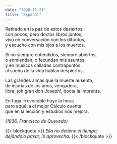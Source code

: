 ```yaml
---
date: "2020-11-21"
title: "Español"
---
```



Retirado en la paz de estos desiertos,  
con pocos, pero doctos libros juntos,  
vivo en conversación con los difuntos,  
y escucho con mis ojos a los muertos.  

Si no siempre entendidos, siempre abiertos,  
o enmiendan, o fecundan mis asuntos;  
y en músicos callados contrapuntos  
al sueño de la vida hablan despiertos.

Las grandes almas que la muerte ausenta,  
de injurias de los años, vengadora,  
libra, ¡oh gran don Joseph!, docta la imprenta.

En fuga irrevocable huye la hora;  
pero aquélla el mejor Cálculo cuenta  
que en la lección y estudios nos mejora.

_(1936, Francisco de Quevedo)_
  
  
{{< blockquote >}}
_Ella no detiene el tiempo;  
dejándolo pasar, lo aprovecha._
{{< /blockquote >}}